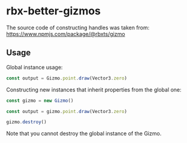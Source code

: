 # rbx-better-gizmos

The source code of constructing handles was taken from: https://www.npmjs.com/package/@rbxts/gizmo

## Usage

Global instance usage:
```ts
const output = Gizmo.point.draw(Vector3.zero)
```

Constructing new instances that inherit properties from the global one:
```ts
const gizmo = new Gizmo()

const output = gizmo.point.draw(Vector3.zero)

gizmo.destroy()
```

Note that you cannot destroy the global instance of the Gizmo.
